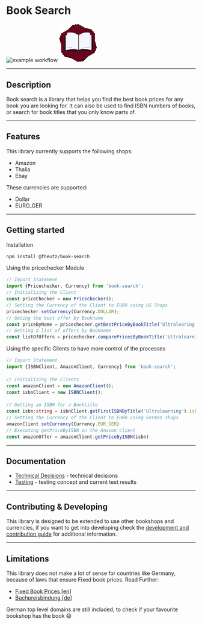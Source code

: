 # Book Search
![example workflow](https://github.com/fheutz/book-search/actions/workflows/main.yaml/badge.svg)
<img src="docs/book_search_logo.png" alt="BooksIcon" width="100"/>

----
## Description
Book search is a library that helps you find the best book prices for any book you are looking for.
It can also be used to find ISBN numbers of books, or search for book titles that you only know parts of.

----
## Features
This library currently supports the following shops:
* Amazon
* Thalia
* Ebay

These currencies are supported:
* Dollar
* EURO_GER

----
## Getting started

Installation
```bash
npm install @fheutz/book-search
```

Using the pricechecker Module

```Typescript
// Import Statement
import {Pricechecker, Currency} from 'book-search';
// Initializing the Client
const priceChecker = new Pricechecker();
// Setting the Currency of the Client to EURO using US Shops
pricechecker.setCurrency(Currency.DOLLAR);
// Geting the best offer by Bookname
const priceByName = pricechecker.getBestPriceByBookTitle('Ultralearing');
// Getting a list of offers by Bookname
const listOfOffers = pricechecker.comparePricesByBookTitle('Ultralearning');
```

Using the specific Clients to have more control of the processes

```Typescript
// Import Statement
import {ISBNClient, AmazonClient, Currency} from 'book-search';

// Initializing the Clients
const amazonClient = new AmazonClient();
const isbnClient = new ISBNClient();

// Getting an ISBN for a Booktitle
const isbn:string = isbnClient.getFirstISBNByTitle('Ultralearning').isbn[0].identifier
// Setting the Currency of the Client to EURO using German shops
amazonClient.setCurrency(Currency.EUR_GER)
// Executing getPriceByISBN on the Amazon client
const amazonOffer = amazonClient.getPriceByISBN(isbn) 
```
----
## Documentation

* [Technical Decisions](docs/technicalDecision.md) - technical decisions
* [Testing](docs/testing.md) - testing concept and current test results

----
## Contributing & Developing
This library is designed to be extended to use other bookshops and currencies, if you want to get into developing check the [development and contribution guide](docs/CONTRIBUTING.MD) for additional information.

----
## Limitations 

This library does not make a lot of sense for countries like Germany, because of laws that ensure Fixed book prices. Read Further: 
* [Fixed Book Prices [en]](https://en.wikipedia.org/wiki/Fixed_book_price) 
* [Buchpreisbindung [de]](https://de.wikipedia.org/wiki/Buchpreisbindung) 
  
German top level domains are still included, to check if your favourite bookshop has the book 😄

